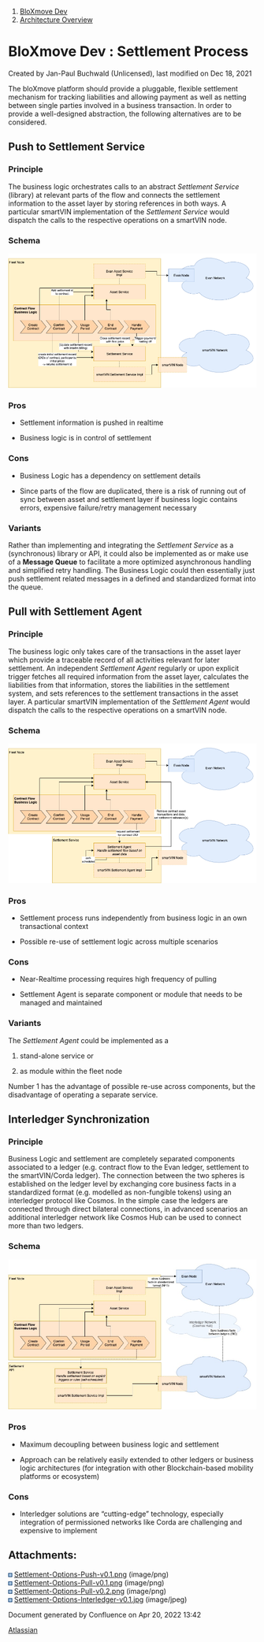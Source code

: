 <div id="page">

<div id="main" class="aui-page-panel">

<div id="main-header">

<div id="breadcrumb-section">

1.  <span>[BloXmove Dev](index.html)</span>
2.  <span>[Architecture
    Overview](Architecture-Overview_4492492808.html)</span>

</div>

# <span id="title-text"> BloXmove Dev : Settlement Process </span>

</div>

<div id="content" class="view">

<div class="page-metadata">

Created by <span class="author"> Jan-Paul Buchwald (Unlicensed)</span>,
last modified on Dec 18, 2021

</div>

<div id="main-content" class="wiki-content group">

The bloXmove platform should provide a pluggable, flexible settlement
mechanism for tracking liabilities and allowing payment as well as
netting between single parties involved in a business transaction. In
order to provide a well-designed abstraction, the following alternatives
are to be considered.

## Push to Settlement Service

### Principle

The business logic orchestrates calls to an abstract *Settlement
Service* (library) at relevant parts of the flow and connects the
settlement information to the asset layer by storing references in both
ways. A particular smartVIN implementation of the *Settlement Service*
would dispatch the calls to the respective operations on a smartVIN
node.

### Schema

<span class="confluence-embedded-file-wrapper image-center-wrapper">![](attachments/1555201666/1554874007.png)</span>

### Pros

  - Settlement information is pushed in realtime

  - Business logic is in control of settlement

### Cons

  - Business Logic has a dependency on settlement details

  - Since parts of the flow are duplicated, there is a risk of running
    out of sync between asset and settlement layer if business logic
    contains errors, expensive failure/retry management necessary

### Variants

Rather than implementing and integrating the *Settlement Service* as a
(synchronous) library or API, it could also be implemented as or make
use of a **Message Queue** to facilitate a more optimized asynchronous
handling and simplified retry handling. The Business Logic could then
essentially just push settlement related messages in a defined and
standardized format into the queue.

## Pull with Settlement Agent

### Principle

The business logic only takes care of the transactions in the asset
layer which provide a traceable record of all activities relevant for
later settlement. An independent *Settlement Agent* regularly or upon
explicit trigger fetches all required information from the asset layer,
calculates the liabilities from that information, stores the liabilities
in the settlement system, and sets references to the settlement
transactions in the asset layer. A particular smartVIN implementation of
the *Settlement Agent* would dispatch the calls to the respective
operations on a smartVIN node.

### Schema

<span class="confluence-embedded-file-wrapper image-center-wrapper">![](attachments/1555201666/1555889771.png)</span>

### Pros

  - Settlement process runs independently from business logic in an own
    transactional context

  - Possible re-use of settlement logic across multiple scenarios

### Cons

  - Near-Realtime processing requires high frequency of pulling

  - Settlement Agent is separate component or module that needs to be
    managed and maintained

### Variants

The *Settlement Agent* could be implemented as a

1.  stand-alone service or

2.  as module within the fleet node

Number 1 has the advantage of possible re-use across components, but the
disadvantage of operating a separate service.

## Interledger Synchronization

### Principle

Business Logic and settlement are completely separated components
associated to a ledger (e.g. contract flow to the Evan ledger,
settlement to the smartVIN/Corda ledger). The connection between the two
spheres is established on the ledger level by exchanging core business
facts in a standardized format (e.g. modelled as non-fungible tokens)
using an interledger protocol like Cosmos. In the simple case the
ledgers are connected through direct bilateral connections, in advanced
scenarios an additional interledger network like Cosmos Hub can be used
to connect more than two ledgers.

### Schema

<span class="confluence-embedded-file-wrapper image-center-wrapper">![](attachments/1555201666/1656389233.jpg)</span>

### Pros

  - Maximum decoupling between business logic and settlement

  - Approach can be relatively easily extended to other ledgers or
    business logic architectures (for integration with other
    Blockchain-based mobility platforms or ecosystem)

### Cons

  - Interledger solutions are “cutting-edge” technology, especially
    integration of permissioned networks like Corda are challenging and
    expensive to implement

</div>

<div class="pageSection group">

<div class="pageSectionHeader">

## Attachments:

</div>

<div class="greybox" data-align="left">

![](images/icons/bullet_blue.gif)
[Settlement-Options-Push-v0.1.png](attachments/1555201666/1554874007.png)
(image/png)  
![](images/icons/bullet_blue.gif)
[Settlement-Options-Pull-v0.1.png](attachments/1555201666/1554906783.png)
(image/png)  
![](images/icons/bullet_blue.gif)
[Settlement-Options-Pull-v0.2.png](attachments/1555201666/1555889771.png)
(image/png)  
![](images/icons/bullet_blue.gif)
[Settlement-Options-Interledger-v0.1.jpg](attachments/1555201666/1656389233.jpg)
(image/jpeg)  

</div>

</div>

</div>

</div>

<div id="footer" data-role="contentinfo">

<div class="section footer-body">

Document generated by Confluence on Apr 20, 2022 13:42

<div id="footer-logo">

[Atlassian](http://www.atlassian.com/)

</div>

</div>

</div>

</div>
